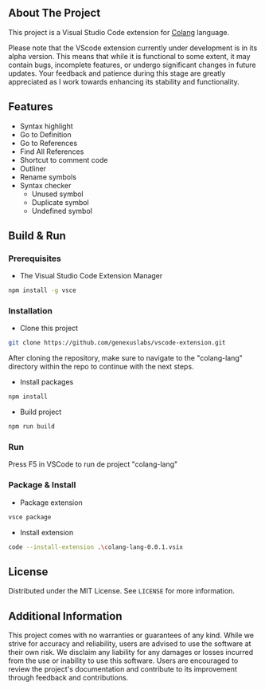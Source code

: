 ## About The Project

This project is a Visual Studio Code extension for [Colang](https://github.com/NVIDIA/NeMo-Guardrails/blob/develop/docs/user_guides/colang-language-syntax-guide.md) language.

Please note that the VScode extension currently under development is in its alpha version. This means that while it is functional to some extent, it may contain bugs, incomplete features, or undergo significant changes in future updates. Your feedback and patience during this stage are greatly appreciated as I work towards enhancing its stability and functionality.

## Features

- Syntax highlight
- Go to Definition
- Go to References
- Find All References
- Shortcut to comment code
- Outliner
- Rename symbols
- Syntax checker
  - Unused symbol
  - Duplicate symbol
  - Undefined symbol

## Build & Run

### Prerequisites

- The Visual Studio Code Extension Manager

```sh
npm install -g vsce
```

### Installation

- Clone this project

```sh
git clone https://github.com/genexuslabs/vscode-extension.git
```

After cloning the repository, make sure to navigate to the "colang-lang" directory within the repo to continue with the next steps.

- Install packages

```sh
npm install
```

- Build project

```sh
npm run build
```

### Run

Press F5 in VSCode to run de project "colang-lang"

### Package & Install

- Package extension

```sh
vsce package
```

- Install extension

```sh
code --install-extension .\colang-lang-0.0.1.vsix
```

## License

Distributed under the MIT License. See `LICENSE` for more information.

## Additional Information

This project comes with no warranties or guarantees of any kind. While we strive for accuracy and reliability, users are advised to use the software at their own risk. We disclaim any liability for any damages or losses incurred from the use or inability to use this software. Users are encouraged to review the project's documentation and contribute to its improvement through feedback and contributions.

